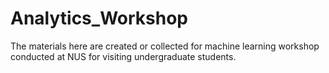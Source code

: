 # Analytics_Workshop

The materials here are created or collected for machine learning workshop conducted at NUS for visiting undergraduate students.
